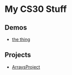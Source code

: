 # My CS30 Stuff

## Demos
- [the thing](folder-location)

## Projects
- [ArraysProject](Arrays-Project)